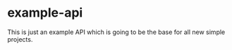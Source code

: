 # example-api

This is just an example API which is going to be the base for all new simple projects.
